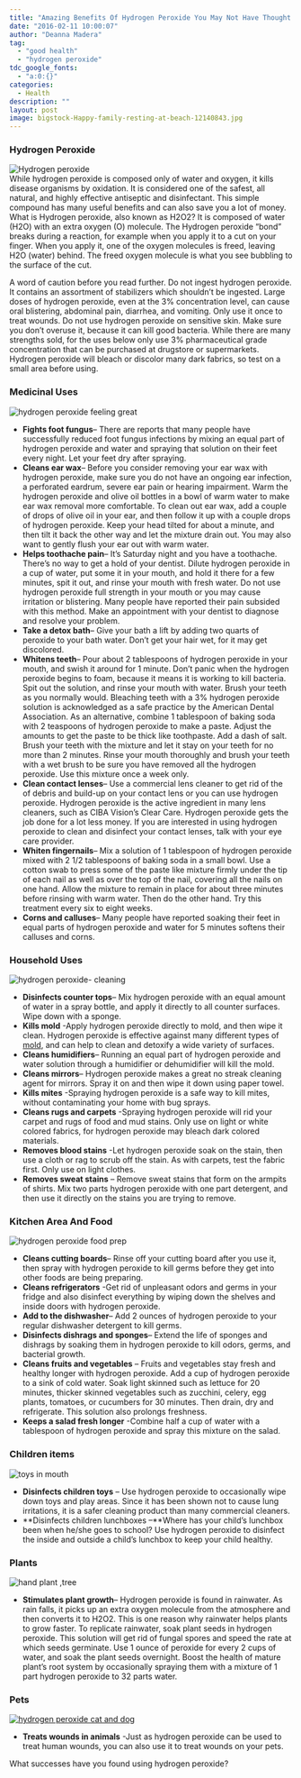 ```yaml
---
title: "Amazing Benefits Of Hydrogen Peroxide You May Not Have Thought Of Yet"
date: "2016-02-11 10:00:07"
author: "Deanna Madera"
tag:
  - "good health"
  - "hydrogen peroxide"
tdc_google_fonts:
  - "a:0:{}"
categories:
  - Health
description: ""
layout: post
image: bigstock-Happy-family-resting-at-beach-12140843.jpg
---
```


### Hydrogen Peroxide

![Hydrogen peroxide](http://moderntips.com/wp-content/uploads/2015/12/bigstock-Nurse-in-uniform-holding-hydro-93521615-1024x684.jpg)  
While hydrogen peroxide is composed only of water and oxygen, it kills disease organisms by oxidation. It is considered one of the safest, all natural, and highly effective antiseptic and disinfectant. This simple compound has many useful benefits and can also save you a lot of money. What is Hydrogen peroxide, also known as H2O2? It is composed of water (H2O) with an extra oxygen (O) molecule. The Hydrogen peroxide “bond” breaks during a reaction, for example when you apply it to a cut on your finger. When you apply it, one of the oxygen molecules is freed, leaving H2O (water) behind. The freed oxygen molecule is what you see bubbling to the surface of the cut.

A word of caution before you read further. Do not ingest hydrogen peroxide. It contains an assortment of stabilizers which shouldn’t be ingested. Large doses of hydrogen peroxide, even at the 3% concentration level, can cause oral blistering, abdominal pain, diarrhea, and vomiting. Only use it once to treat wounds. Do not use hydrogen peroxide on sensitive skin. Make sure you don’t overuse it, because it can kill good bacteria. While there are many strengths sold, for the uses below only use 3% pharmaceutical grade concentration that can be purchased at drugstore or supermarkets. Hydrogen peroxide will bleach or discolor many dark fabrics, so test on a small area before using.

### Medicinal Uses

![hydrogen peroxide feeling great](http://moderntips.com/wp-content/uploads/2015/12/bigstock-Surprised-woman-90570578.jpg)

- **Fights foot fungus**– There are reports that many people have successfully reduced foot fungus infections by mixing an equal part of hydrogen peroxide and water and spraying that solution on their feet every night. Let your feet dry after spraying.
- **Cleans ear wax**– Before you consider removing your ear wax with hydrogen peroxide, make sure you do not have an ongoing ear infection, a perforated eardrum, severe ear pain or hearing impairment. Warm the hydrogen peroxide and olive oil bottles in a bowl of warm water to make ear wax removal more comfortable. To clean out ear wax, add a couple of drops of olive oil in your ear, and then follow it up with a couple drops of hydrogen peroxide. Keep your head tilted for about a minute, and then tilt it back the other way and let the mixture drain out. You may also want to gently flush your ear out with warm water.
- **Helps toothache pain**– It’s Saturday night and you have a toothache. There’s no way to get a hold of your dentist. Dilute hydrogen peroxide in a cup of water, put some it in your mouth, and hold it there for a few minutes, spit it out, and rinse your mouth with fresh water. Do not use hydrogen peroxide full strength in your mouth or you may cause irritation or blistering. Many people have reported their pain subsided with this method. Make an appointment with your dentist to diagnose and resolve your problem.
- **Take a detox bath**– Give your bath a lift by adding two quarts of peroxide to your bath water. Don’t get your hair wet, for it may get discolored.
- **Whitens teeth**– Pour about 2 tablespoons of hydrogen peroxide in your mouth, and swish it around for 1 minute. Don’t panic when the hydrogen peroxide begins to foam, because it means it is working to kill bacteria. Spit out the solution, and rinse your mouth with water. Brush your teeth as you normally would. Bleaching teeth with a 3% hydrogen peroxide solution is acknowledged as a safe practice by the American Dental Association. As an alternative, combine 1 tablespoon of baking soda with 2 teaspoons of hydrogen peroxide to make a paste. Adjust the amounts to get the paste to be thick like toothpaste. Add a dash of salt. Brush your teeth with the mixture and let it stay on your teeth for no more than 2 minutes. Rinse your mouth thoroughly and brush your teeth with a wet brush to be sure you have removed all the hydrogen peroxide. Use this mixture once a week only.
- **Clean contact lenses**– Use a commercial lens cleaner to get rid of the of debris and build-up on your contact lens or you can use hydrogen peroxide. Hydrogen peroxide is the active ingredient in many lens cleaners, such as CIBA Vision’s Clear Care. Hydrogen peroxide gets the job done for a lot less money. If you are interested in using hydrogen peroxide to clean and disinfect your contact lenses, talk with your eye care provider.
- **Whiten fingernails**– Mix a solution of 1 tablespoon of hydrogen peroxide mixed with 2 1/2 tablespoons of baking soda in a small bowl. Use a cotton swab to press some of the paste like mixture firmly under the tip of each nail as well as over the top of the nail, covering all the nails on one hand. Allow the mixture to remain in place for about three minutes before rinsing with warm water. Then do the other hand. Try this treatment every six to eight weeks.
- **Corns and calluses**– Many people have reported soaking their feet in equal parts of hydrogen peroxide and water for 5 minutes softens their calluses and corns.

### Household Uses

![hydrogen peroxide- cleaning ](http://moderntips.com/wp-content/uploads/2015/12/bigstock-Woman-Cleaning-Kitchen-Counter-66185035.jpg)

- **Disinfects counter tops**– Mix hydrogen peroxide with an equal amount of water in a spray bottle, and apply it directly to all counter surfaces. Wipe down with a sponge.
- **Kills mold** -Apply hydrogen peroxide directly to mold, and then wipe it clean. Hydrogen peroxide is effective against many different types of [mold](/7-houseplants-that-improve-your-health-and-clean-pollutants-from-your-home), and can help to clean and detoxify a wide variety of surfaces.
- **Cleans humidifiers**– Running an equal part of hydrogen peroxide and water solution through a humidifier or dehumidifier will kill the mold.
- **Cleans mirrors**– Hydrogen peroxide makes a great no streak cleaning agent for mirrors. Spray it on and then wipe it down using paper towel.
- **Kills mites** -Spraying hydrogen peroxide is a safe way to kill mites, without contaminating your home with bug sprays.
- **Cleans rugs and carpets** -Spraying hydrogen peroxide will rid your carpet and rugs of food and mud stains. Only use on light or white colored fabrics, for hydrogen peroxide may bleach dark colored materials.
- **Removes blood stains** -Let hydrogen peroxide soak on the stain, then use a cloth or rag to scrub off the stain. As with carpets, test the fabric first. Only use on light clothes.
- **Removes sweat stains** – Remove sweat stains that form on the armpits of shirts. Mix two parts hydrogen peroxide with one part detergent, and then use it directly on the stains you are trying to remove.

### Kitchen Area And Food

![hydrogen peroxide food prep](http://moderntips.com/wp-content/uploads/2015/12/bigstock-Crazy-Housewife-Cook-In-Kitche-106096160.jpg)

- **Cleans cutting boards**– Rinse off your cutting board after you use it, then spray with hydrogen peroxide to kill germs before they get into other foods are being preparing.
- **Cleans refrigerators** -Get rid of unpleasant odors and germs in your fridge and also disinfect everything by wiping down the shelves and inside doors with hydrogen peroxide.
- **Add to the dishwasher**– Add 2 ounces of hydrogen peroxide to your regular dishwasher detergent to kill germs.
- **Disinfects dishrags and sponges**– Extend the life of sponges and dishrags by soaking them in hydrogen peroxide to kill odors, germs, and bacterial growth.
- **Cleans fruits and vegetables** – Fruits and vegetables stay fresh and healthy longer with hydrogen peroxide. Add a cup of hydrogen peroxide to a sink of cold water. Soak light skinned such as lettuce for 20 minutes, thicker skinned vegetables such as zucchini, celery, egg plants, tomatoes, or cucumbers for 30 minutes. Then drain, dry and refrigerate. This solution also prolongs freshness.
- **Keeps a salad fresh longer** -Combine half a cup of water with a tablespoon of hydrogen peroxide and spray this mixture on the salad.

### Children items

![toys in mouth](http://moderntips.com/wp-content/uploads/2015/12/bigstock-Boy-And-Girl-Playing-Flute-111165845.jpg)

- **Disinfects children toys** – Use hydrogen peroxide to occasionally wipe down toys and play areas. Since it has been shown not to cause lung irritations, it is a safer cleaning product than many commercial cleaners.
- **Disinfects children lunchboxes –**Where has your child’s lunchbox been when he/she goes to school? Use hydrogen peroxide to disinfect the inside and outside a child’s lunchbox to keep your child healthy.

### Plants

![hand plant ,tree](http://moderntips.com/wp-content/uploads/2015/12/Plant-a-tree-976x1024.jpg)

- **Stimulates plant growth**– Hydrogen peroxide is found in rainwater. As rain falls, it picks up an extra oxygen molecule from the atmosphere and then converts it to H2O2. This is one reason why rainwater helps plants to grow faster. To replicate rainwater, soak plant seeds in hydrogen peroxide. This solution will get rid of fungal spores and speed the rate at which seeds germinate. Use 1 ounce of peroxide for every 2 cups of water, and soak the plant seeds overnight. Boost the health of mature plant’s root system by occasionally spraying them with a mixture of 1 part hydrogen peroxide to 32 parts water.

### Pets

[![hydrogen peroxide cat and dog](http://moderntips.com/wp-content/uploads/2015/12/bigstock-Cat-And-Dog-Together-Lying-On-79909624.jpg)](http://moderntips.com/wp-content/uploads/2015/12/bigstock-Cat-And-Dog-Together-Lying-On-79909624.jpg)

- **Treats wounds in animals** -Just as hydrogen peroxide can be used to treat human wounds, you can also use it to treat wounds on your pets.

What successes have you found using hydrogen peroxide?
